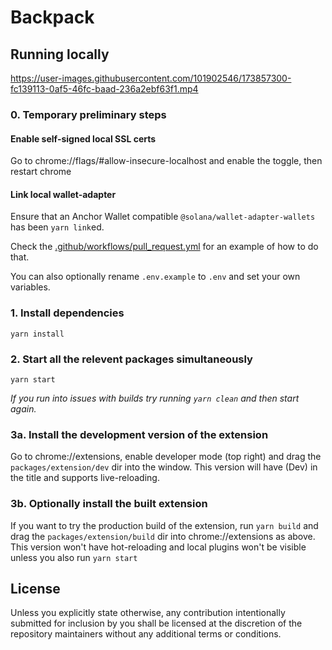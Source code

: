 # Backpack

## Running locally

https://user-images.githubusercontent.com/101902546/173857300-fc139113-0af5-46fc-baad-236a2ebf63f1.mp4


### 0. Temporary preliminary steps

#### Enable self-signed local SSL certs

Go to chrome://flags/#allow-insecure-localhost and enable the toggle, then restart chrome

#### Link local wallet-adapter

Ensure that an Anchor Wallet compatible `@solana/wallet-adapter-wallets` has been `yarn link`ed.

Check the [.github/workflows/pull_request.yml](.github/workflows/pull_request.yml) for an example of how to do that.

You can also optionally rename `.env.example` to `.env` and set your own variables.

### 1. Install dependencies

`yarn install`

### 2. Start all the relevent packages simultaneously

`yarn start`

_If you run into issues with builds try running `yarn clean` and then start again._

### 3a. Install the development version of the extension

Go to chrome://extensions, enable developer mode (top right) and drag the `packages/extension/dev` dir into the window. This version will have (Dev) in the title and supports live-reloading.

### 3b. Optionally install the built extension

If you want to try the production build of the extension, run `yarn build` and drag the `packages/extension/build` dir into chrome://extensions as above. This version won't have hot-reloading and local plugins won't be visible unless you also run `yarn start`

## License

Unless you explicitly state otherwise, any contribution intentionally submitted for inclusion by you shall be licensed at the discretion of the repository maintainers without any additional terms or conditions.
